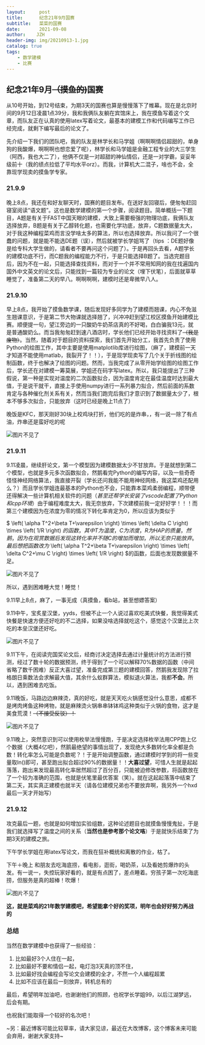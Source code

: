 ```yaml
---
layout:     post
title:      纪念21年9月国赛
subtitle:   菜菜的国赛
date:       2021-09-08
author:    JZH
header-img: img/20210913-1.jpg
catalog: true
tags:
    - 数学建模
    - 比赛
---
```

## 纪念21年9月~~（摸鱼的)~~国赛

从10号开始，到12号结束，为期3天的国赛也算是慢慢落下了帷幕。现在是北京时间的9月12日凌晨1点39分，我和我俩队友躺在宾馆床上，我在摸鱼写着这个文章，而队友正在认真的使用latex写着论文，最基本的建模工作和代码编写工作已经完成，就剩下编写最后的论文了。

先介绍一下我们的团队吧，我的队友是林学长和马学姐（啊啊啊情侣超甜的，单身狗的我酸爆，啊啊啊也想恋爱了呢），林学长和马学姐是金融工程专业的大三学生（阿西，我也大二了），他俩不仅是一对超甜的神仙情侣，还是一对学霸，妥妥年级前十（我的绩点拉低了平均水平orz）。而我，计算机大二混子，啥也不会，全靠现学现卖的摸鱼学专家。

### 21.9.9

晚上8点，我还在和好友聊天时，国赛的题目发布。在送好友回寝后，便匆匆赶回寝室阅读“语文题”。这也是数学建模的第一个步骤，阅读题目。简单概括一下题目，A题是有关于FAST中国天眼的建模，大致上需要极强的物理功底，我俩队友选择放弃，B题是有关于乙醇转化题，也需要化学功底，放弃，C题数据量太大，对于我这种编程菜鸡而言没学啥太多的算法，所以也选择放弃。所以我问了一个很蠢的问题，就是能不能选DE题（误），然后就被学长学姐骂了（tips ：DE题好像是给专科大学生做的，请看者不要再问这个问题了）。于是再回头去看，A题学长的建模功底不行，而C题我的编程能力不行，于是只能选择B题了。当选完题目后，因为不在一起，只能选择查找资料，而对于一个并不常用知网的我在找遍国内国外中文英文的论文后，只能找到一篇较为专业的论文（埋下伏笔），后面就草草睡觉了，准备第二天的早八。啊啊啊啊，建模时还是卑微早八人。

### 21.9.10

早上8点，我开始了摸鱼数学课，随后发现好多同学为了建模而翘课，内心不免滋生翘课意识，于是第二节大物课就选择翘了，兴冲冲赶到望江校区摸鱼开始建模比赛。顺便提一句，望江旁边的一只酸奶牛奶茶店真的不好喝，白白骗我13元，就是普通酸奶么。而当我匆匆赶到速八酒店时，学长他们已经开始寻找资料了~~（我是废物）~~。当然，随着对于题目的资料探索，我们首先开始分工，我首先负责了使用Python的绘图工作，其中主要是使用matplotlib库进行绘图，（麻了，建模前一天才知道不能使用matlab，我裂开了！！），于是现学现卖写了几个关于折线图的绘制函数，终于也解决了绘图的问题。然而，当我完成了从零开始学绘图的绘图工作后，学长还在对建模一筹莫展，学姐还在码字写latex。所以，我只能提出了三种假说，第一种是实现对温度的二次函数拟合，因为温度肯定在最佳温度时达到最大值，于是说干就干，直接上手使用numpy进行一系列暴力拟合，然后前面的系数肯定与各种催化剂关系有关，然而当我们跑完后我们才意识到了数据量太少了，根本不够多次拟合，只能放弃（这时已经是晚上11点了）

晚饭是KFC，那天刚好30块上校鸡块打折，他们吃的是炸串，，有一说一除了有点油，炸串还是蛮好吃的呢

![图片不见了](../img/20210913-2.jpg)

### 21.9.11

9.11凌晨，继续肝论文，第一个模型因为建模数据太少不甘放弃。于是就想到第二个模型，也就是多元多次函数拟合，然鹅看完Python的编写内容，以及一些奇奇怪怪神经网络算法，我直接开裂（学长还问我能不能用神经网络，我这菜鸡还配用么？）而且学长学姐连最基本的Python也不会，只能靠本菜鸡柔弱编程，顺带便还得解决一些计算机相关软件的问题（*甚至还帮学长安装了vscode配置了Python和cpp环境*）由于编程难度太大，我无奈放弃，下次建模前我一定好好学！！！而第三个建模因为在浓度为零的情况下转化率肯定为0，所以应该为类似于

$ \left( \alpha T^2+\beta T+\varepsilon \right) \times \left( \delta C \right) \times \left( 1/R \right) $的函数，其中T为温度，C为浓度，R为HAP的质量，然鹅，因为在观赏数据后发现这转化率并不随C的增加而增加，所以无奈只能放弃。最后想把函数改为$ \left( \alpha T^2+\beta T+\varepsilon \right) \times \left( \delta C^2+\mu C \right) \times \left( 1/R \right) $的函数，后面也发现数据量不足。

![图片不见了](../img/20210913-4.jpg)

所以，遇到困难睡大觉！睡觉！

9.11早上8点，麻了，一事无成（真摸鱼，看b站，甚至想嫖答案）

9.11中午，宝炙星汉堡，yyds，但被不止一个人说过喜欢吃美式快餐，我觉得美式快餐是快速方便还好吃的不二选择，如果没啥选择就吃这个，感觉这个汉堡比上次吃的本垒汉堡还好吃。

![图片不见了](../img/20210913-3.jpg)

9.11下午，在阅读完国奖论文后，经商讨决定选择去通过计量统计的方法进行预测，经过了数十轮的数据预测，终于得到了一个可以解释70%数据的函数（中间省略了数千困难）反正大喜过望，准备完成第三题的建模回答，然鹅我发现除了拉格朗日乘数法会求解最大值，其余什么蚁群算法，模拟退火算法，我都**不会**。所以，遇到困难去吃饭。

9.11晚饭，马路边边麻辣烫，真的好吃，就是天天吃火锅感觉没什么意思，成都不是烤肉烤鱼这种烤物，就是麻辣烫火锅串串钵钵鸡这种类似于火锅的食物，这才是美食荒漠！~~（不接受反驳）！~~

![图片不见了](../img/20210913-5.jpg)

9.11晚上，突然意识到可以使用枚举法慢慢跑，于是决定选择枚举法用CPP跑上亿个数据（大概4亿吧），然鹅最绝望的事情出现了，发现绝大多数转化率全都是负数！转化率怎么可能是负数呢？！于是开始调整函数，通过建模时学到的将一些变量取ln()即可，甚至跑出拟合超过90%的数据量！！**大喜过望**，可惜人生就是起起落落，跑出来发现最高转化率居然超过了百分百，只能被迫修改参数，将函数放在了一个较为准确的范围，也就是伏笔里最优答案（笑）。就在这起起落落中结束了第二天，其实真正建模也就半天（请各位建模兄弟也不要放弃啊，我另外一个hxd最后一天才开始写）

### 21.9.12

攻克最后一题，也就是如何增加实验组数，这种论述题目也就摸鱼慢慢鬼扯，于是我们就选择写了温度之间的关系（**当然也是参考那个论文咯**）于是就快乐结束了为期3天的建模之旅。

下午学长学姐在用latex写论文，而我在狂补概统和离散的作业，枯了。

下午＋晚上 和朋友去吃海底捞，看电影，逛街，喝奶茶，以及看她剪爆炸的头发。有一说一，失控玩家好看的，就是有点困了，差点睡着。穷孩子第一次吃海底捞，但服务是真的超棒！吹爆！

![图片不见了](../img/20210913-6.jpg)

**这，就是菜鸡的21年数学建模吧，希望能拿个好的奖项，明年也会好好努力再战的**

### 总结

当然在数学建模中也获得了一些经验：

1. 比如最好3个人住在一起，
2. 比如最好不要和情侣一起，电灯泡3天真的顶不住，
3. 比如最好找会编程会写论文会建模的全才，不然一个人编程超累
4. 比如不应该在最后一刻放弃，转机总有的

最后，希望明年加油吧，也谢谢他们的照顾，也祝学长学姐99，以后江湖梦远，后会有期。

也祝我们能取得一个较好的名次吧！

~另：最近博客可能比较草率，请大家见谅，最近在大改博客，这个博客未来可能会弃用，谢谢大家支持~


